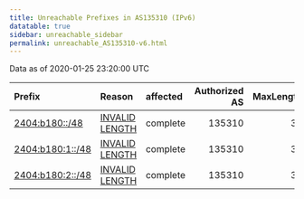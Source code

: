 ```yaml
---
title: Unreachable Prefixes in AS135310 (IPv6)
datatable: true
sidebar: unreachable_sidebar
permalink: unreachable_AS135310-v6.html
---
```


Data as of 2020-01-25 23:20:00 UTC


<div class="datatable-begin"></div>

| Prefix                                                     | Reason                                                                                                      | affected   |   Authorized AS |   MaxLength | Anchor                                       |   unreachable /48s |
|:-----------------------------------------------------------|:------------------------------------------------------------------------------------------------------------|:-----------|----------------:|------------:|:---------------------------------------------|-------------------:|
| [2404:b180::/48](https://stat.ripe.net/2404:b180::/48)     | [INVALID LENGTH](https://rpki-validator.ripe.net/announcement-preview?asn=AS135310&prefix=2404:b180::/48)   | complete   |          135310 |          32 | [APNIC](unreachable_APNIC_RPKI_Root-v6.html) |                  1 |
| [2404:b180:1::/48](https://stat.ripe.net/2404:b180:1::/48) | [INVALID LENGTH](https://rpki-validator.ripe.net/announcement-preview?asn=AS135310&prefix=2404:b180:1::/48) | complete   |          135310 |          32 | [APNIC](unreachable_APNIC_RPKI_Root-v6.html) |                  1 |
| [2404:b180:2::/48](https://stat.ripe.net/2404:b180:2::/48) | [INVALID LENGTH](https://rpki-validator.ripe.net/announcement-preview?asn=AS135310&prefix=2404:b180:2::/48) | complete   |          135310 |          32 | [APNIC](unreachable_APNIC_RPKI_Root-v6.html) |                  1 |

<div class="datatable-end"></div>